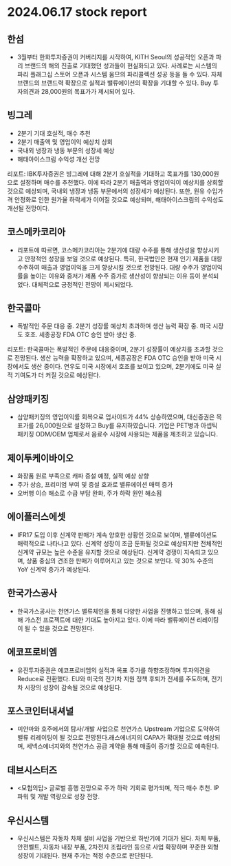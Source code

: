 # 2024.06.17 stock report
## 한섬
- 3월부터 한화투자증권이 커버리지를 시작하여, KITH Seoul의 성공적인 오픈과 파리 브랜드의 해외 진출로 기대했던 성과들이 현실화되고 있다. 사례로는 시스템의 파리 플래그십 스토어 오픈과 시스템 옴므의 파리콜렉션 성공 등을 들 수 있다. 자체브랜드의 브랜드력 확장으로 실적과 밸류에이션의 확장을 기대할 수 있다. Buy 투자의견과 28,000원의 목표가가 제시되어 있다.
## 빙그레
- 2분기 기대 호실적, 매수 추천
- 2분기 매출액 및 영업이익 예상치 상회
- 국내외 냉장과 냉동 부문의 성장세 예상
- 해태아이스크림 수익성 개선 전망

리포트: IBK투자증권은 빙그레에 대해 2분기 호실적을 기대하고 목표가를 130,000원으로 설정하며 매수를 추천했다. 이에 따라 2분기 매출액과 영업이익이 예상치를 상회할 것으로 예상되며, 국내외 냉장과 냉동 부문에서의 성장세가 예상된다. 또한, 원유 수입가격 안정화로 인한 원가율 하락세가 이어질 것으로 예상되며, 해태아이스크림의 수익성도 개선될 전망이다.
## 코스메카코리아
- 리포트에 따르면, 코스메카코리아는 2분기에 대량 수주를 통해 생산성을 향상시키고 안정적인 성장을 보일 것으로 예상된다. 특히, 한국법인은 현재 인기 제품을 대량 수주하여 매출과 영업이익을 크게 향상시킬 것으로 전망된다. 대량 수주가 영업이익률을 높이는 이유와 중저가 제품 수주 증가로 생산성이 향상되는 이유 등이 분석되었다. 대체적으로 긍정적인 전망이 제시되었다.
## 한국콜마
- 폭발적인 주문 대응 중. 2분기 성장률 예상치 초과하며 생산 능력 확장 중. 미국 시장도 호조. 세종공장 FDA OTC 승인 받아 생산 중. 

리포트:
한국콜마는 폭발적인 주문에 대응중이며, 2분기 성장률이 예상치를 초과할 것으로 전망된다. 생산 능력을 확장하고 있으며, 세종공장은 FDA OTC 승인을 받아 미국 시장에서도 생산 중이다. 연우도 미국 시장에서 호조를 보이고 있으며, 2분기에도 미국 실적 기여도가 더 커질 것으로 예상된다.
## 삼양패키징
- 삼양패키징의 영업이익률 회복으로 업사이드가 44% 상승하였으며, 대신증권은 목표가를 26,000원으로 설정하고 Buy를 유지하였습니다. 기업은 PET병과 아셉틱 패키징 ODM/OEM 업체로서 음료수 시장에 사용되는 제품을 제조하고 있습니다.
## 제이투케이바이오
- 화장품 원료 부족으로 캐파 증설 예정, 실적 예상 상향
- 주가 상승, 프리미엄 부여 및 증설 효과로 밸류에이션 매력 증가
- 오버행 이슈 해소로 수급 부담 완화, 주가 하락 원인 해소됨
## 에이플러스에셋
- IFR17 도입 이후 신계약 판매가 계속 양호한 상황인 것으로 보이며, 밸류에이션도 매력적으로 나타나고 있다. 신계약 성장이 조금 둔화될 것으로 예상되지만 전체적인 신계약 규모는 높은 수준을 유지할 것으로 예상된다. 신계약 경쟁이 지속되고 있으며, 상품 중심의 견조한 판매가 이루어지고 있는 것으로 보인다. 약 30% 수준의 YoY 신계약 증가가 예상된다.
## 한국가스공사
- 한국가스공사는 천연가스 밸류체인을 통해 다양한 사업을 진행하고 있으며, 동해 심해 가스전 프로젝트에 대한 기대도 높아지고 있다. 이에 따라 밸류에이션 리레이팅이 될 수 있을 것으로 전망된다.
## 에코프로비엠
- 유진투자증권은 에코프로비엠의 실적과 목표 주가를 하향조정하며 투자의견을 Reduce로 전환했다. EU와 미국의 전기차 지원 정책 후퇴가 전세를 주도하며, 전기차 시장의 성장이 감속될 것으로 예상된다.
## 포스코인터내셔널
- 미얀마와 호주에서의 탐사/개발 사업으로 천연가스 Upstream 기업으로 도약하여 밸류 리레이팅이 될 것으로 전망된다.래스에너지의 CAPA가 확대될 것으로 예상되며, 세넥스에너지와의 천연가스 공급 계약을 통해 매출이 증가할 것으로 예측된다.
## 데브시스터즈
- <모험의탑> 글로벌 흥행 전망으로 주가 하락 기회로 평가되며, 적극 매수 추천. IP 파워 및 개발 역량으로 성장 전망.
## 우신시스템
- 우신시스템은 자동차 차체 설비 사업을 기반으로 하반기에 기대가 된다. 차체 부품, 안전벨트, 자동차 내장 부품, 2차전지 조립라인 등으로 사업 확장하며 꾸준한 외형 성장이 기대된다. 현재 주가는 적정 수준으로 판단된다.